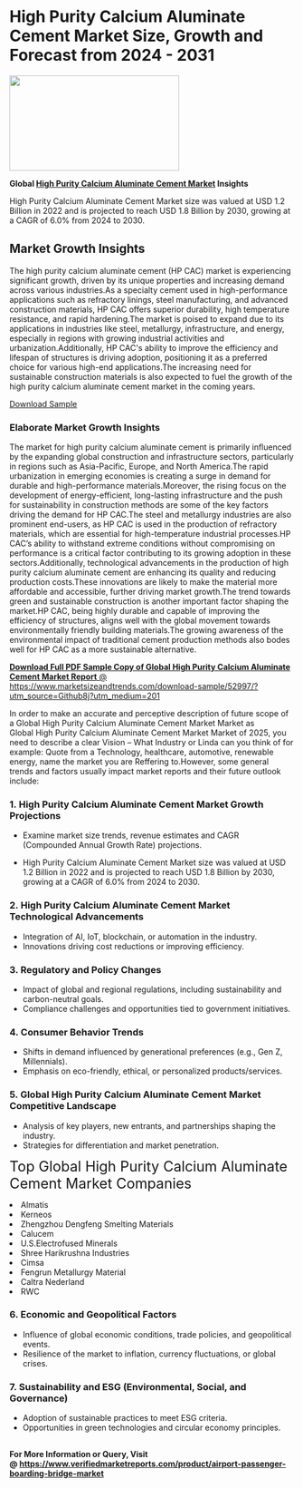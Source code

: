 <H1>High Purity Calcium Aluminate Cement Market Size, Growth and Forecast from 2024 - 2031</H1><img class="aligncenter size-medium wp-image-584254" src="https://thirdeyenews.in/wp-content/uploads/2024/09/Global-Market-Research-300x168.jpeg" alt="" width="300" height="168" /><p><strong>Global&nbsp;<a href="https://www.marketsizeandtrends.com/download-sample/52997/?utm_source=Github8j?utm_medium=201">High Purity Calcium Aluminate Cement Market</a> Insights</strong></p><p>High Purity Calcium Aluminate Cement Market size was valued at USD 1.2 Billion in 2022 and is projected to reach USD 1.8 Billion by 2030, growing at a CAGR of 6.0% from 2024 to 2030.</p><p><h2>Market Growth Insights</h2> <p>The high purity calcium aluminate cement (HP CAC) market is experiencing significant growth, driven by its unique properties and increasing demand across various industries.As a specialty cement used in high-performance applications such as refractory linings, steel manufacturing, and advanced construction materials, HP CAC offers superior durability, high temperature resistance, and rapid hardening.The market is poised to expand due to its applications in industries like steel, metallurgy, infrastructure, and energy, especially in regions with growing industrial activities and urbanization.Additionally, HP CAC's ability to improve the efficiency and lifespan of structures is driving adoption, positioning it as a preferred choice for various high-end applications.The increasing need for sustainable construction materials is also expected to fuel the growth of the high purity calcium aluminate cement market in the coming years.</p> <p><a href="download-link" target="_blank">Download Sample</a></p> <h3>Elaborate Market Growth Insights</h3> <p>The market for high purity calcium aluminate cement is primarily influenced by the expanding global construction and infrastructure sectors, particularly in regions such as Asia-Pacific, Europe, and North America.The rapid urbanization in emerging economies is creating a surge in demand for durable and high-performance materials.Moreover, the rising focus on the development of energy-efficient, long-lasting infrastructure and the push for sustainability in construction methods are some of the key factors driving the demand for HP CAC.The steel and metallurgy industries are also prominent end-users, as HP CAC is used in the production of refractory materials, which are essential for high-temperature industrial processes.HP CAC’s ability to withstand extreme conditions without compromising on performance is a critical factor contributing to its growing adoption in these sectors.Additionally, technological advancements in the production of high purity calcium aluminate cement are enhancing its quality and reducing production costs.These innovations are likely to make the material more affordable and accessible, further driving market growth.The trend towards green and sustainable construction is another important factor shaping the market.HP CAC, being highly durable and capable of improving the efficiency of structures, aligns well with the global movement towards environmentally friendly building materials.The growing awareness of the environmental impact of traditional cement production methods also bodes well for HP CAC as a more sustainable alternative.</p> <p><a href="get-more-link" target="_blank"></p><p><span class=""><strong>Download Full PDF Sample Copy of Global High Purity Calcium Aluminate Cement Market Report</strong> @ <a href="https://www.marketsizeandtrends.com/download-sample/52997/?utm_source=Github8j?utm_medium=201" target="_blank">https://www.marketsizeandtrends.com/download-sample/52997/?utm_source=Github8j?utm_medium=201</a></span></p><p>In order to make an accurate and perceptive description of future scope of a Global&nbsp;High Purity Calcium Aluminate Cement Market Market as Global&nbsp;High Purity Calcium Aluminate Cement Market Market of 2025, you need to describe a clear Vision &ndash; What Industry or Linda can you think of for example: Quote from a Technology, healthcare, automotive, renewable energy, name the market you are Reffering to.However, some general trends and factors usually impact market reports and their future outlook include:</p><h3>1.&nbsp;<strong>High Purity Calcium Aluminate Cement Market Growth Projections</strong></h3><ul><li>Examine market size trends, revenue estimates and CAGR (Compounded Annual Growth Rate) projections.</li><li><p>High Purity Calcium Aluminate Cement Market size was valued at USD 1.2 Billion in 2022 and is projected to reach USD 1.8 Billion by 2030, growing at a CAGR of 6.0% from 2024 to 2030.</p></li></ul><h3>2.&nbsp;<strong>High Purity Calcium Aluminate Cement Market Technological Advancements</strong></h3><ul><li>Integration of AI, IoT, blockchain, or automation in the industry.</li><li>Innovations driving cost reductions or improving efficiency.</li></ul><h3>3.&nbsp;<strong>Regulatory and Policy Changes</strong></h3><ul><li>Impact of global and regional regulations, including sustainability and carbon-neutral goals.</li><li>Compliance challenges and opportunities tied to government initiatives.</li></ul><h3>4.&nbsp;<strong>Consumer Behavior Trends</strong></h3><ul><li>Shifts in demand influenced by generational preferences (e.g., Gen Z, Millennials).</li><li>Emphasis on eco-friendly, ethical, or personalized products/services.</li></ul><h3>5.&nbsp;<strong>Global High Purity Calcium Aluminate Cement Market Competitive Landscape</strong></h3><ul><li>Analysis of key players, new entrants, and partnerships shaping the industry.</li><li>Strategies for differentiation and market penetration.</li></ul><p data-pm-slice="1 1 []"><span style="color: inherit; font-family: inherit; font-size: 25px;">Top Global High Purity Calcium Aluminate Cement Market Companies</span></p><div class="" data-test-id=""><p><li>Almatis</li><li> Kerneos</li><li> Zhengzhou Dengfeng Smelting Materials</li><li> Calucem</li><li> U.S.Electrofused Minerals</li><li> Shree Harikrushna Industries</li><li> Cimsa</li><li> Fengrun Metallurgy Material</li><li> Caltra Nederland</li><li> RWC</li></p></div><h3>6.&nbsp;<strong>Economic and Geopolitical Factors</strong></h3><ul><li>Influence of global economic conditions, trade policies, and geopolitical events.</li><li>Resilience of the market to inflation, currency fluctuations, or global crises.</li></ul><h3>7.&nbsp;<strong>Sustainability and ESG (Environmental, Social, and Governance)</strong></h3><ul><li>Adoption of sustainable practices to meet ESG criteria.</li><li>Opportunities in green technologies and circular economy principles.</li></ul><h2><strong style="font-size: 14px;">For More Information or Query, Visit @&nbsp;</strong><a style="background-color: #ffffff; font-size: 14px;" href="https://www.marketsizeandtrends.com/report/high-purity-calcium-aluminate-cement-market/" target="_blank">https://www.verifiedmarketreports.com/product/airport-passenger-boarding-bridge-market</a></h2>